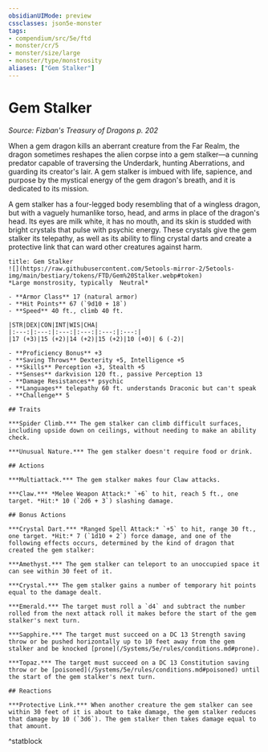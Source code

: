 ```yaml
---
obsidianUIMode: preview
cssclasses: json5e-monster
tags:
- compendium/src/5e/ftd
- monster/cr/5
- monster/size/large
- monster/type/monstrosity
aliases: ["Gem Stalker"]
---
```

# Gem Stalker
*Source: Fizban's Treasury of Dragons p. 202*  

When a gem dragon kills an aberrant creature from the Far Realm, the dragon sometimes reshapes the alien corpse into a gem stalker—a cunning predator capable of traversing the Underdark, hunting Aberrations, and guarding its creator's lair. A gem stalker is imbued with life, sapience, and purpose by the mystical energy of the gem dragon's breath, and it is dedicated to its mission.

A gem stalker has a four-legged body resembling that of a wingless dragon, but with a vaguely humanlike torso, head, and arms in place of the dragon's head. Its eyes are milk white, it has no mouth, and its skin is studded with bright crystals that pulse with psychic energy. These crystals give the gem stalker its telepathy, as well as its ability to fling crystal darts and create a protective link that can ward other creatures against harm.

```ad-statblock
title: Gem Stalker
![](https://raw.githubusercontent.com/5etools-mirror-2/5etools-img/main/bestiary/tokens/FTD/Gem%20Stalker.webp#token)
*Large monstrosity, typically  Neutral*

- **Armor Class** 17 (natural armor)
- **Hit Points** 67 (`9d10 + 18`)
- **Speed** 40 ft., climb 40 ft.

|STR|DEX|CON|INT|WIS|CHA|
|:---:|:---:|:---:|:---:|:---:|:---:|
|17 (+3)|15 (+2)|14 (+2)|15 (+2)|10 (+0)| 6 (-2)|

- **Proficiency Bonus** +3
- **Saving Throws** Dexterity +5, Intelligence +5
- **Skills** Perception +3, Stealth +5
- **Senses** darkvision 120 ft., passive Perception 13
- **Damage Resistances** psychic
- **Languages** telepathy 60 ft. understands Draconic but can't speak
- **Challenge** 5

## Traits

***Spider Climb.*** The gem stalker can climb difficult surfaces, including upside down on ceilings, without needing to make an ability check.

***Unusual Nature.*** The gem stalker doesn't require food or drink.

## Actions

***Multiattack.*** The gem stalker makes four Claw attacks.

***Claw.*** *Melee Weapon Attack:* `+6` to hit, reach 5 ft., one target. *Hit:* 10 (`2d6 + 3`) slashing damage.

## Bonus Actions

***Crystal Dart.*** *Ranged Spell Attack:* `+5` to hit, range 30 ft., one target. *Hit:* 7 (`1d10 + 2`) force damage, and one of the following effects occurs, determined by the kind of dragon that created the gem stalker:

***Amethyst.*** The gem stalker can teleport to an unoccupied space it can see within 30 feet of it.

***Crystal.*** The gem stalker gains a number of temporary hit points equal to the damage dealt.

***Emerald.*** The target must roll a `d4` and subtract the number rolled from the next attack roll it makes before the start of the gem stalker's next turn.

***Sapphire.*** The target must succeed on a DC 13 Strength saving throw or be pushed horizontally up to 10 feet away from the gem stalker and be knocked [prone](/Systems/5e/rules/conditions.md#prone).

***Topaz.*** The target must succeed on a DC 13 Constitution saving throw or be [poisoned](/Systems/5e/rules/conditions.md#poisoned) until the start of the gem stalker's next turn.

## Reactions

***Protective Link.*** When another creature the gem stalker can see within 30 feet of it is about to take damage, the gem stalker reduces that damage by 10 (`3d6`). The gem stalker then takes damage equal to that amount.
```
^statblock